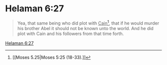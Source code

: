# Helaman 6:27

> Yea, that same being who did plot with <u>Cain</u>[^a], that if he would murder his brother Abel it should not be known unto the world. And he did plot with Cain and his followers from that time forth.

[Helaman 6:27](https://www.churchofjesuschrist.org/study/scriptures/bofm/hel/6?lang=eng&id=p27#p27)


[^a]: [[Moses 5.25|Moses 5:25 (18-33).]]
